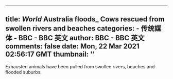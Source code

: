 
---
title: _World_ Australia floods_ Cows rescued from swollen rivers and beaches
categories: 
    - 传统媒体
    - BBC - BBC 英文
author: BBC - BBC 英文
comments: false
date: Mon, 22 Mar 2021 02:56:17 GMT
thumbnail: ''
---

<div>   
Exhausted animals have been pulled from swollen rivers, beaches and flooded suburbs.  
</div>
            